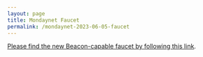 ```yaml
---
layout: page
title: Mondaynet Faucet
permalink: /mondaynet-2023-06-05-faucet
---
```


[Please find the new Beacon-capable faucet by following this link](https://faucet.mondaynet-2023-06-05.teztnets.xyz).

